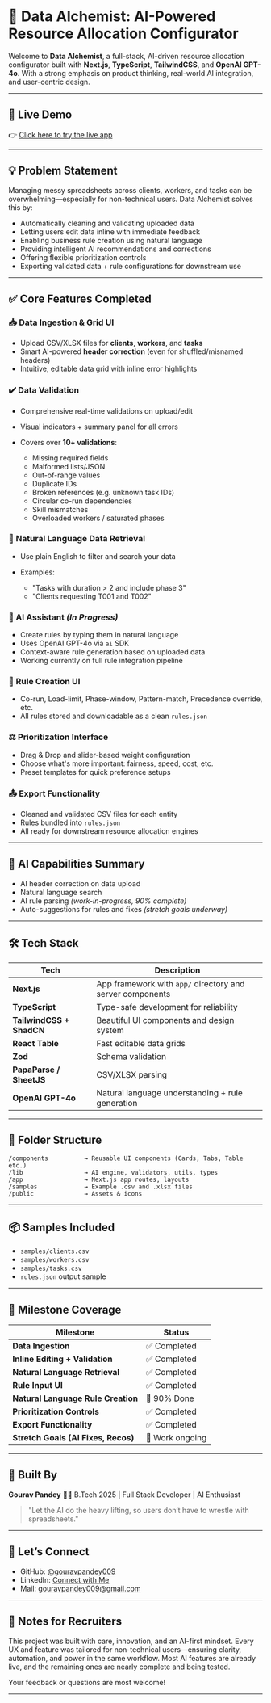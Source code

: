 # 🚀 Data Alchemist: AI-Powered Resource Allocation Configurator

Welcome to **Data Alchemist**, a full-stack, AI-driven resource allocation configurator built with **Next.js**, **TypeScript**, **TailwindCSS**, and **OpenAI GPT-4o**. With a strong emphasis on product thinking, real-world AI integration, and user-centric design.

---

## 🌟 Live Demo

👉 [Click here to try the live app](https://your-deployment-link.com)

---

## 💡 Problem Statement

Managing messy spreadsheets across clients, workers, and tasks can be overwhelming—especially for non-technical users. Data Alchemist solves this by:

* Automatically cleaning and validating uploaded data
* Letting users edit data inline with immediate feedback
* Enabling business rule creation using natural language
* Providing intelligent AI recommendations and corrections
* Offering flexible prioritization controls
* Exporting validated data + rule configurations for downstream use

---

## ✅ Core Features Completed

### 📥 Data Ingestion & Grid UI

* Upload CSV/XLSX files for **clients**, **workers**, and **tasks**
* Smart AI-powered **header correction** (even for shuffled/misnamed headers)
* Intuitive, editable data grid with inline error highlights

### ✔️ Data Validation

* Comprehensive real-time validations on upload/edit
* Visual indicators + summary panel for all errors
* Covers over **10+ validations**:

  * Missing required fields
  * Malformed lists/JSON
  * Out-of-range values
  * Duplicate IDs
  * Broken references (e.g. unknown task IDs)
  * Circular co-run dependencies
  * Skill mismatches
  * Overloaded workers / saturated phases

### 🔎 Natural Language Data Retrieval

* Use plain English to filter and search your data
* Examples:

  * "Tasks with duration > 2 and include phase 3"
  * "Clients requesting T001 and T002"

### 🧠 AI Assistant *(In Progress)*

* Create rules by typing them in natural language
* Uses OpenAI GPT-4o via `ai` SDK
* Context-aware rule generation based on uploaded data
* Working currently on full rule integration pipeline

### 🧾 Rule Creation UI

* Co-run, Load-limit, Phase-window, Pattern-match, Precedence override, etc.
* All rules stored and downloadable as a clean `rules.json`

### ⚖️ Prioritization Interface

* Drag & Drop and slider-based weight configuration
* Choose what's more important: fairness, speed, cost, etc.
* Preset templates for quick preference setups

### 📤 Export Functionality

* Cleaned and validated CSV files for each entity
* Rules bundled into `rules.json`
* All ready for downstream resource allocation engines

---

## 🧠 AI Capabilities Summary

* AI header correction on data upload
* Natural language search
* AI rule parsing *(work-in-progress, 90% complete)*
* Auto-suggestions for rules and fixes *(stretch goals underway)*

---

## 🛠️ Tech Stack

| Tech                     | Description                                               |
| ------------------------ | --------------------------------------------------------- |
| **Next.js**              | App framework with `app/` directory and server components |
| **TypeScript**           | Type-safe development for reliability                     |
| **TailwindCSS + ShadCN** | Beautiful UI components and design system                 |
| **React Table**          | Fast editable data grids                                  |
| **Zod**                  | Schema validation                                         |
| **PapaParse / SheetJS**  | CSV/XLSX parsing                                          |
| **OpenAI GPT-4o**        | Natural language understanding + rule generation          |

---

## 📁 Folder Structure

```
/components          → Reusable UI components (Cards, Tabs, Table etc.)
/lib                 → AI engine, validators, utils, types
/app                 → Next.js app routes, layouts
/samples             → Example .csv and .xlsx files
/public              → Assets & icons
```

---

## 📦 Samples Included

* `samples/clients.csv`
* `samples/workers.csv`
* `samples/tasks.csv`
* `rules.json` output sample

---

## 🎯 Milestone Coverage

| Milestone                           | Status          |
| ----------------------------------- | --------------- |
| **Data Ingestion**                  | ✅ Completed     |
| **Inline Editing + Validation**     | ✅ Completed     |
| **Natural Language Retrieval**      | ✅ Completed     |
| **Rule Input UI**                   | ✅ Completed     |
| **Natural Language Rule Creation**  | 🔄 90% Done     |
| **Prioritization Controls**         | ✅ Completed     |
| **Export Functionality**            | ✅ Completed     |
| **Stretch Goals (AI Fixes, Recos)** | 🚧 Work ongoing |

---

## 🙌 Built By

**Gourav Pandey**
👨‍💻 B.Tech 2025 | Full Stack Developer | AI Enthusiast

> "Let the AI do the heavy lifting, so users don’t have to wrestle with spreadsheets."

---

## 🤝 Let’s Connect

* GitHub: [@gouravpandey009](https://github.com/gouravpandey009)
* LinkedIn: [Connect with Me](https://linkedin.com/in/gouravpandey009)
* Mail: [gouravpandey009@gmail.com](mailto:gouravpandey009@gmail.com)

---

## 📌 Notes for Recruiters

This project was built with care, innovation, and an AI-first mindset. Every UX and feature was tailored for non-technical users—ensuring clarity, automation, and power in the same workflow. Most AI features are already live, and the remaining ones are nearly complete and being tested.

Your feedback or questions are most welcome!

---
